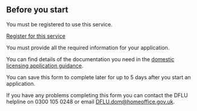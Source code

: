 ## Before you start

You must be registered to use this service.

<a href="{{#t}}pages.sign-in.register-link{{/t}}" class="govuk-link">Register for this service</a>

You must provide all the required information for your application.

You can find details of the documentation you need in the [domestic licensing application guidance](https://www.gov.uk/government/publications/domestic-licensing-application-guidance).

You can save this form to complete later for up to 5 days after you start an application.

If you have any problems completing this form you can contact the DFLU helpline on 0300 105 0248 or email <a href="mailto:DFLU.dom@homeoffice.gov.uk" class="govuk-link">DFLU.dom@homeoffice.gov.uk</a>.

